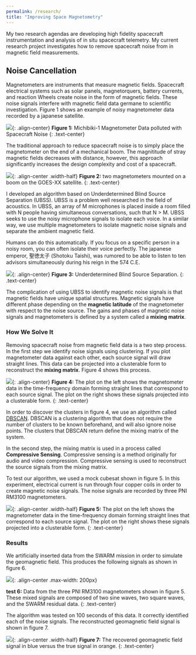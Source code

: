 ```yaml
---
permalink: /research/
title: "Improving Space Magnetometry"
---
```


My two research agendas are developing high fidelity spacecraft instrumentation and analysis of in situ spacecraft telemetry. My current research project investigates how to remove spacecraft noise from in magnetic field measurements.

## Noise Cancellation

Magnetometers are instruments that measure magnetic fields. Spacecraft electrical systems such as solar panels, magnetorquers, battery currents, and reaction Wheels create noise in the form of magnetic fields. These noise signals interfere with magnetic field data germane to scientific investigation. Figure 1 shows an example of noisy magnetometer data recorded by a japanese satellite.

![](/images/UBSS/michibiki.jpg){: .align-center}
**Figure 1:** Michibiki-1 Magnetometer Data polluted with Spacecraft Noise
{: .text-center}

The traditional approach to reduce spacecraft noise is to simply place the magnetometer on the end of a mechanical boom. The magnititude of stray magnetic fields decreases with distance, however, this approach significantly increases the design complexity and cost of a spacecraft. 

![](/images/UBSS/goes.jpg){: .align-center .width-half}
**Figure 2:** two magnetometers mounted on a boom on the GOES-XX satellite.
{: .text-center}

I developed an algorithm based on Underdetermined Blind Source Separation (UBSS). UBSS is a problem well researched in the field of acoustics. In UBSS, an array of M microphones is placed inside a room filled with N people having simultaneous conversations, such that N > M.  UBSS seeks to use the noisy microphone signals to isolate each voice. In a similar way, we use multiple magnetometers to isolate magnetic noise signals and separate the ambient magnetic field. 

Humans can do this automatically. If you focus on a specific person in a noisy room, you can often isolate their voice perfectly. The japanese emperor, 聖徳太子 (Shotoku Taishi), was rumored to be able to listen to ten advisors simultaneously during his reign in the 574 C.E.

![](/images/UBSS/UBSS.png){: .align-center}
**Figure 3:** Underdetermined Blind Source Separation.
{: .text-center}


The complication of using UBSS to identify magnetic noise signals is that magnetic fields have unique spatial structures. Magnetic signals have different phase depending on the **magnetic latitude** of the magnetometer with respect to the noise source. The gains and phases of magnetic noise signals and magnetometers is defined by a system called a **mixing matrix**.

### How We Solve It
Removing spacecraft noise from magnetic field data is a two step process. In the first step we identify noise signals using clustering. If you plot magnetometer data against each other, each source signal will draw straight lines. This data can be projected into a clusterable form to reconstruct the **mixing matrix**. Figure 4 shows this process.

![](/images/UBSS/clustering.jpg){: .align-center}
**Figure 4:** The plot on the left shows the magnetometer data in the time-frequency domain forming straight lines that correspond to each source signal. The plot on the right shows these signals projected into a clusterable form.
{: .text-center}

In order to discover the clusters in figure 4, we use an algorithm called [DBSCAN](https://scikit-learn.org/stable/modules/generated/sklearn.cluster.DBSCAN.html). DBSCAN is a clustering algorithm that does not require the number of clusters to be known beforehand, and will also ignore noise points. The clusters that DBSCAN return define the mixing matrix of the system.

In the second step, the mixing matrix is used in a process called **Compressive Sensing**. Compressive sensing is a method originally for audio and video compression. Compressive sensing is used to reconstruct the source signals from the mixing matrix.

To test our algorithm, we used a mock cubesat shown in figure 5. In this experiment, electrical current is run through four copper coils in order to create magnetic noise signals. The noise signals are recorded by three PNI RM3100 magnetometers. 

![](/images/UBSS/cubesat.jpg){: .align-center .width-half}
**Figure 5:** The plot on the left shows the magnetometer data in the time-frequency domain forming straight lines that correspond to each source signal. The plot on the right shows these signals projected into a clusterable form.
{: .text-center}

### Results

We artificially inserted data from the SWARM mission in order to simulate the geomagnetic field. This produces the following signals as shown in figure 6.

![](/images/UBSS/MixedSignalsPNI.png){: .align-center .max-width: 200px}

**test 6:** Data from the three PNI RM3100 magnetometers shown in figure 5. These mixed signals are composed of two sine waves, two square waves, and the SWARM residual data.
{: .text-center}

The algorithm was tested on 100 seconds of this data. It correctly identified each of the noise signals. The reconstructed geomagnetic field signal is shown in figure 7.

![](/images/UBSS/recoveredGMF.png){: .align-center .width-half}
**Figure 7:** The recovered geomagnetic field signal in blue versus the true signal in orange.
{: .text-center}